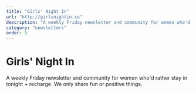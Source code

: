 ```yaml
---
title: "Girls' Night In"
url: "http://girlsnightin.co"
description: "A weekly Friday newsletter and community for women who'd rather stay in tonight + recharge. We only share fun or positive things."
category: "newsletters"
order: 5
---
```


# Girls' Night In

A weekly Friday newsletter and community for women who'd rather stay in tonight + recharge. We only share fun or positive things.
